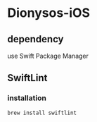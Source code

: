 # Dionysos-iOS

## dependency
use Swift Package Manager


## SwiftLint
### installation
```brew install swiftlint```
